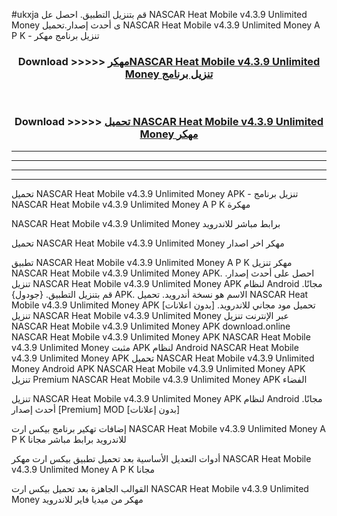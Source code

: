 #ukxja قم بتنزيل التطبيق. احصل عل NASCAR Heat Mobile v4.3.9 Unlimited Money  ى أحدث إصدار.تحميل NASCAR Heat Mobile v4.3.9 Unlimited Money  A P K - تنزيل برنامج مهكر



<div align="center">
<h3>Download >>>>> <a href="https://ar-sites.web.app/?ar= NASCAR Heat Mobile v4.3.9 Unlimited Money ">مهكرNASCAR Heat Mobile v4.3.9 Unlimited Money  تنزيل برنامج</a></h3><br>

<h3>Download >>>>> <a href="https://ar-sites.web.app/?ar= NASCAR Heat Mobile v4.3.9 Unlimited Money ">تحميل NASCAR Heat Mobile v4.3.9 Unlimited Money  مهكر</a></h3>
</div>


----------------------------------------------------------

----------------------------------------------------------

----------------------------------------------------------

----------------------------------------------------------


تحميل NASCAR Heat Mobile v4.3.9 Unlimited Money  APK - تنزيل برنامج NASCAR Heat Mobile v4.3.9 Unlimited Money  A P K مهكرة

NASCAR Heat Mobile v4.3.9 Unlimited Money  برابط مباشر للاندرويد

تحميل NASCAR Heat Mobile v4.3.9 Unlimited Money  مهكر اخر اصدار

تطبيق NASCAR Heat Mobile v4.3.9 Unlimited Money  A P K مهكر
تنزيل NASCAR Heat Mobile v4.3.9 Unlimited Money  APK. احصل على أحدث إصدار.
تنزيل NASCAR Heat Mobile v4.3.9 Unlimited Money  APK لنظام Android مجانًا.
قم بتنزيل التطبيق. {جودول} APK. الاسم هو نسخة أندرويد.
تحميل NASCAR Heat Mobile v4.3.9 Unlimited Money  APK [بدون اعلانات]
تحميل مود مجاني للاندرويد.
تنزيل NASCAR Heat Mobile v4.3.9 Unlimited Money  عبر الإنترنت
تنزيل NASCAR Heat Mobile v4.3.9 Unlimited Money  APK
download.online NASCAR Heat Mobile v4.3.9 Unlimited Money  APK
NASCAR Heat Mobile v4.3.9 Unlimited Money  مثبت APK لنظام Android
NASCAR Heat Mobile v4.3.9 Unlimited Money  APK
تحميل NASCAR Heat Mobile v4.3.9 Unlimited Money  Android APK
NASCAR Heat Mobile v4.3.9 Unlimited Money  APK تنزيل Premium
NASCAR Heat Mobile v4.3.9 Unlimited Money  APK الفضاء

تنزيل NASCAR Heat Mobile v4.3.9 Unlimited Money  APK لنظام Android مجانًا. أحدث إصدار [Premium] MOD [بدون إعلانات]

إضافات تهكير برنامج بيكس ارت NASCAR Heat Mobile v4.3.9 Unlimited Money  A P K للاندرويد برابط مباشر مجانا

أدوات التعديل الأساسية بعد تحميل تطبيق بيكس ارت مهكر NASCAR Heat Mobile v4.3.9 Unlimited Money  A P K مجانا

القوالب الجاهزة بعد تحميل بيكس ارت NASCAR Heat Mobile v4.3.9 Unlimited Money  مهكر من ميديا فاير للاندرويد



